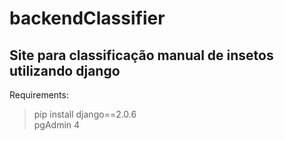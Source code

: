 # backendClassifier
## Site para classificação manual de insetos utilizando django



Requirements:
> pip install django==2.0.6 </br>
> pgAdmin 4

